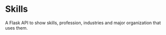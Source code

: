 # Skills

A Flask API to show skills, profession, industries and major organization that uses them.

